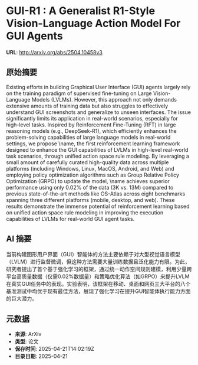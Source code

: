 # GUI-R1 : A Generalist R1-Style Vision-Language Action Model For GUI Agents

**URL**: http://arxiv.org/abs/2504.10458v3

## 原始摘要

Existing efforts in building Graphical User Interface (GUI) agents largely
rely on the training paradigm of supervised fine-tuning on Large
Vision-Language Models (LVLMs). However, this approach not only demands
extensive amounts of training data but also struggles to effectively understand
GUI screenshots and generalize to unseen interfaces. The issue significantly
limits its application in real-world scenarios, especially for high-level
tasks. Inspired by Reinforcement Fine-Tuning (RFT) in large reasoning models
(e.g., DeepSeek-R1), which efficiently enhances the problem-solving
capabilities of large language models in real-world settings, we propose \name,
the first reinforcement learning framework designed to enhance the GUI
capabilities of LVLMs in high-level real-world task scenarios, through unified
action space rule modeling. By leveraging a small amount of carefully curated
high-quality data across multiple platforms (including Windows, Linux, MacOS,
Android, and Web) and employing policy optimization algorithms such as Group
Relative Policy Optimization (GRPO) to update the model, \name achieves
superior performance using only 0.02\% of the data (3K vs. 13M) compared to
previous state-of-the-art methods like OS-Atlas across eight benchmarks
spanning three different platforms (mobile, desktop, and web). These results
demonstrate the immense potential of reinforcement learning based on unified
action space rule modeling in improving the execution capabilities of LVLMs for
real-world GUI agent tasks.


## AI 摘要

当前构建图形用户界面（GUI）智能体的方法主要依赖于对大型视觉语言模型（LVLM）进行监督微调，但这种方法需要大量训练数据且泛化能力有限。为此，研究者提出了首个基于强化学习的框架，通过统一动作空间规则建模，利用少量跨平台高质量数据（仅需0.02%数据量）和策略优化算法（如GRPO）来提升LVLM在真实GUI任务中的表现。实验表明，该框架在移动、桌面和网页三大平台的八个基准测试中均优于现有最佳方法，展现了强化学习在提升GUI智能体执行能力方面的巨大潜力。

## 元数据

- **来源**: ArXiv
- **类型**: 论文
- **保存时间**: 2025-04-21T14:02:19Z
- **目录日期**: 2025-04-21
